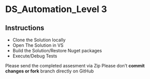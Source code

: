 # DS_Automation_Level 3


## Instructions

+ Clone the Solution locally
+ Open The Solution in VS
+ Build the Solution/Restore Nuget packages
+ Execute/Debug Tests


Please send the completed assesment via Zip
Please don’t **commit changes or fork** branch directly on GitHub



